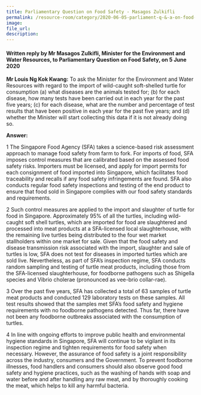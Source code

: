 ```yaml
---  
title: Parliamentary Question on Food Safety - Masagos Zulkifli  
permalink: /resource-room/category/2020-06-05-parliament-q-&-a-on-food-safety/  
image:  
file_url:  
description:  
---  
```


#### Written reply by Mr Masagos Zulkifli, Minister for the Environment and Water Resources, to Parliamentary Question on Food Safety, on 5 June 2020  

**Mr Louis Ng Kok Kwang:** To ask the Minister for the Environment and Water Resources with regard to the import of wild-caught soft-shelled turtle for consumption (a) what diseases are the animals tested for; (b) for each disease, how many tests have been carried out in each year for the past five years; (c) for each disease, what are the number and percentage of test results that have been positive in each year for the past five years; and (d) whether the Minister will start collecting this data if it is not already doing so.  

**Answer:**  

1 The Singapore Food Agency (SFA) takes a science-based risk assessment approach to manage food safety from farm to fork. For imports of food, SFA imposes control measures that are calibrated based on the assessed food safety risks. Importers must be licensed, and apply for import permits for each consignment of food imported into Singapore, which facilitates food traceability and recalls if any food safety infringements are found. SFA also conducts regular food safety inspections and testing of the end product to ensure that food sold in Singapore complies with our food safety standards and requirements.  

2 Such control measures are applied to the import and slaughter of turtle for food in Singapore. Approximately 95% of all the turtles, including wild-caught soft shell turtles, which are imported for food are slaughtered and processed into meat products at a SFA-licensed local slaughterhouse, with the remaining live turtles being distributed to the four wet market stallholders within one market for sale. Given that the food safety and disease transmission risk associated with the import, slaughter and sale of turtles is low, SFA does not test for diseases in imported turtles which are sold live. Nevertheless, as part of SFA’s inspection regime, SFA conducts random sampling and testing of turtle meat products, including those from the SFA-licensed slaughterhouse, for foodborne pathogens such as Shigella species and Vibrio cholerae (pronounced as vee-brio collar-rae).  

3 Over the past five years, SFA has collected a total of 63 samples of turtle meat products and conducted 129 laboratory tests on these samples. All test results showed that the samples met SFA’s food safety and hygiene requirements with no foodborne pathogens detected. Thus far, there have not been any foodborne outbreaks associated with the consumption of turtles.  

4 In line with ongoing efforts to improve public health and environmental hygiene standards in Singapore, SFA will continue to be vigilant in its inspection regime and tighten requirements for food safety when necessary. However, the assurance of food safety is a joint responsibility across the industry, consumers and the Government. To prevent foodborne illnesses, food handlers and consumers should also observe good food safety and hygiene practices, such as the washing of hands with soap and water before and after handling any raw meat, and by thoroughly cooking the meat, which helps to kill any harmful bacteria.  
